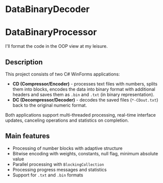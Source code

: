 # DataBinaryDecoder
# DataBinaryProcessor
I'll format the code in the OOP view at my leisure.
## Description

This project consists of two C# WinForms applications:

- **CD (Compressor/Encoder)** - processes text files with numbers, splits them into blocks, encodes the data into binary format with additional headers and saves them as `.bin` and `.txt` (in binary representation).
- **DC (Decompressor/Decoder)** - decodes the saved files (`*-CDout.txt`) back to the original numeric format.

Both applications support multi-threaded processing, real-time interface updates, canceling operations and statistics on completion.

## Main features

- Processing of number blocks with adaptive structure
- Bitwise encoding with weights, constants, null flag, minimum absolute value
- Parallel processing with `BlockingCollection`
- Processing progress messages and statistics
- Support for `.txt` and `.bin` formats

